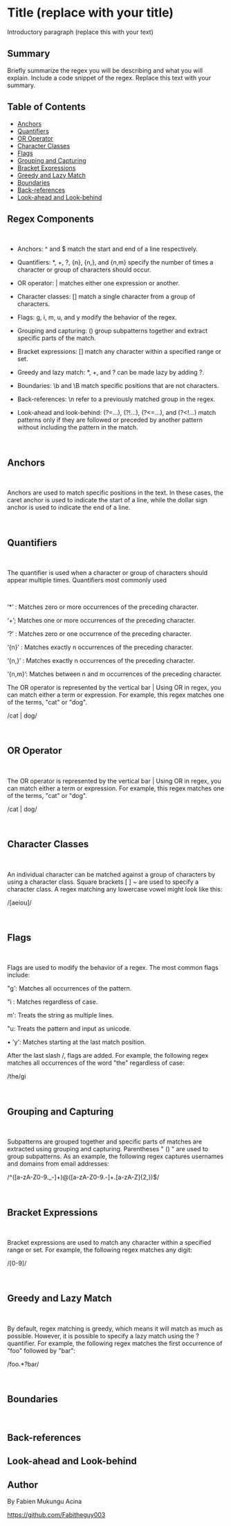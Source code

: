 # Title (replace with your title)

Introductory paragraph (replace this with your text)

## Summary

Briefly summarize the regex you will be describing and what you will explain. Include a code snippet of the regex. Replace this text with your summary.

## Table of Contents

- [Anchors](#anchors)
- [Quantifiers](#quantifiers)
- [OR Operator](#or-operator)
- [Character Classes](#character-classes)
- [Flags](#flags)
- [Grouping and Capturing](#grouping-and-capturing)
- [Bracket Expressions](#bracket-expressions)
- [Greedy and Lazy Match](#greedy-and-lazy-match)
- [Boundaries](#boundaries)
- [Back-references](#back-references)
- [Look-ahead and Look-behind](#look-ahead-and-look-behind)

## Regex Components
&nbsp;
* Anchors: ^ and $ match the start and end of a line respectively.

* Quantifiers: *, +, ?, {n}, {n,}, and {n,m} specify the number of times a character or group of characters should occur.

* OR operator: | matches either one expression or another.

* Character classes: [] match a single character from a group of characters.

* Flags: g, i, m, u, and y modify the behavior of the regex.

* Grouping and capturing: () group subpatterns together and extract specific parts of the match.

* Bracket expressions: [] match any character within a specified range or set.

* Greedy and lazy match: *, +, and ? can be made lazy by adding ?.

* Boundaries: \b and \B match specific positions that are not characters.

* Back-references: \n refer to a previously matched group in the regex.

* Look-ahead and look-behind: (?=...), (?!...), (?<=...), and (?<!...) match patterns only if they are followed or preceded by another pattern without including the pattern in the match.

&nbsp;

## Anchors
&nbsp;

Anchors are used to match specific positions in the text. In these cases, the caret anchor is used to indicate the start of a line, while the dollar sign anchor is used to indicate the end of a line.

&nbsp;

## Quantifiers
&nbsp;

The quantifier is used when a character or group of characters should appear multiple times. Quantifiers most commonly used

&nbsp;


‘*’ : Matches zero or more occurrences of
the preceding character.

‘+’; Matches one or more occurrences of the preceding character.

‘?’ : Matches zero or one occurrence of the preceding character.

‘{n}’ : Matches exactly n occurrences of the preceding character.

‘{n,}’ : Matches exactly n occurrences of the preceding character.

‘{n,m}’: Matches between n and m occurrences of the preceding character.

The OR operator is represented by the vertical bar | Using OR in regex, you can match either a term or expression. For example, this regex matches one of the terms, "cat" or "dog".

/cat | dog/

&nbsp;

## OR Operator
&nbsp;

The OR operator is represented by the vertical bar | Using OR in regex, you can match either a term or expression. For example, this regex matches one of the terms, "cat" or "dog".

/cat | dog/


&nbsp;

## Character Classes
&nbsp;

An individual character can be matched against a group of characters by using a character class. Square brackets  [ ] ~ are used to specify a character class. A regex matching any lowercase vowel might look like this:

/[aeiou]/

&nbsp;

## Flags
&nbsp;

Flags are used to modify the behavior of a regex. The most common flags include:

"g': Matches all occurrences of the pattern.

"i : Matches regardless of case.

m': Treats the string as multiple lines.

"u: Treats the pattern and input as unicode.

• 'y': Matches starting at the last match position.

After the last slash /, flags are added. For example, the following regex matches all occurrences of the word "the" regardless of case: 

/the/gi

&nbsp;

## Grouping and Capturing
&nbsp;

Subpatterns are grouped together and specific parts of matches are extracted using grouping and capturing. Parentheses " () " are used to group subpatterns. As an example, the following regex captures usernames and domains from email addresses:

/^([a-zA-Z0-9._-]+)@([a-zA-Z0-9.-]+\.[a-zA-Z]{2,})$/

&nbsp;

## Bracket Expressions
&nbsp;

Bracket expressions are used to match any character within a specified range or set. For example, the following regex matches any digit:

/[0-9]/

&nbsp;

## Greedy and Lazy Match
&nbsp;

By default, regex matching is greedy, which means it will match as much as possible.
However, it is possible to specify a lazy match using the ? quantifier. For example, the following regex matches the first occurrence of "foo" followed by "bar":

/foo.*?bar/


&nbsp;

## Boundaries
&nbsp;



## Back-references

## Look-ahead and Look-behind

## Author

By Fabien Mukungu Acina

https://github.com/Fabitheguy003

